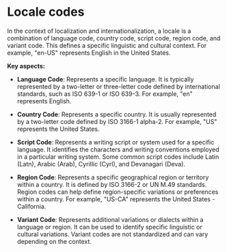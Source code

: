# Locale codes

In the context of localization and internationalization, a locale is a combination of language code, country code, script code, region code, and variant code. This defines a specific linguistic and cultural context. For example, "en-US" represents English in the United States.

**Key aspects:**

* **Language Code**: Represents a specific language. It is typically represented by a two-letter or three-letter code defined by international standards, such as ISO 639-1 or ISO 639-3. For example, "en" represents English.

* **Country Code**: Represents a specific country. It is usually represented by a two-letter code defined by ISO 3166-1 alpha-2. For example, "US" represents the United States.

* **Script Code**: Represents a writing script or system used for a specific language. It identifies the characters and writing conventions employed in a particular writing system. Some common script codes include Latin (Latn), Arabic (Arab), Cyrillic (Cyrl), and Devanagari (Deva).

* **Region Code**: Represents a specific geographical region or territory within a country. It is defined by ISO 3166-2 or UN M.49 standards. Region codes can help define region-specific variations or preferences within a country. For example, "US-CA" represents the United States - California.

* **Variant Code**: Represents additional variations or dialects within a language or region. It can be used to identify specific linguistic or cultural variations. Variant codes are not standardized and can vary depending on the context.

